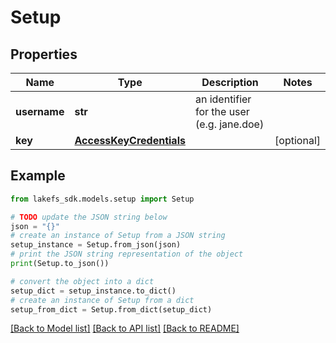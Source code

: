 # Setup


## Properties

Name | Type | Description | Notes
------------ | ------------- | ------------- | -------------
**username** | **str** | an identifier for the user (e.g. jane.doe) | 
**key** | [**AccessKeyCredentials**](AccessKeyCredentials.md) |  | [optional] 

## Example

```python
from lakefs_sdk.models.setup import Setup

# TODO update the JSON string below
json = "{}"
# create an instance of Setup from a JSON string
setup_instance = Setup.from_json(json)
# print the JSON string representation of the object
print(Setup.to_json())

# convert the object into a dict
setup_dict = setup_instance.to_dict()
# create an instance of Setup from a dict
setup_from_dict = Setup.from_dict(setup_dict)
```
[[Back to Model list]](../README.md#documentation-for-models) [[Back to API list]](../README.md#documentation-for-api-endpoints) [[Back to README]](../README.md)


